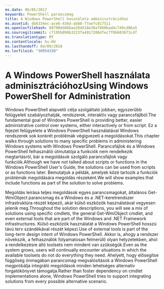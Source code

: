 ```yaml
---
ms.date: 06/05/2017
keywords: PowerShell parancsmag
title: A Windows PowerShell használata adminisztrációhoz
ms.assetid: db6334ec-ace6-436d-ab88-77aefc817511
ms.openlocfilehash: 69790ddd6bae26dd18e30af860bad4c749cd86a5
ms.sourcegitcommit: cf195b090b3223fa4917206dfec7f0b603873cdf
ms.translationtype: MT
ms.contentlocale: hu-HU
ms.lasthandoff: 04/09/2018
ms.locfileid: "30954330"
---
```

# <a name="using-windows-powershell-for-administration"></a><span data-ttu-id="162fa-103">A Windows PowerShell használata adminisztrációhoz</span><span class="sxs-lookup"><span data-stu-id="162fa-103">Using Windows PowerShell for Administration</span></span>
<span data-ttu-id="162fa-104">Windows PowerShell alapvető célja szolgáltató jobban, egyszerűbb felügyeleti szabályozhatják, rendszerek, interaktív vagy parancsfájlból.</span><span class="sxs-lookup"><span data-stu-id="162fa-104">The fundamental goal of Windows PowerShell is providing better, easier administrative control over systems, either interactively or from script.</span></span> <span data-ttu-id="162fa-105">Ez a fejezet felügyelete a Windows PowerShell használatával Windows rendszerek sok konkrét problémák végigvezeti a megoldásokat.</span><span class="sxs-lookup"><span data-stu-id="162fa-105">This chapter walks through solutions to many specific problems in administering Windows systems with Windows PowerShell.</span></span> <span data-ttu-id="162fa-106">Parancsfájlok és a Windows PowerShell felhasználói útmutatója a funkciók nem rendelkezik megtartásról, bár a megoldások szolgáló parancsfájlok vagy funkciók.</span><span class="sxs-lookup"><span data-stu-id="162fa-106">Although we have not talked about scripts or functions in the Windows PowerShell User's Guide, the solutions can be used from scripts or as functions later.</span></span> <span data-ttu-id="162fa-107">Bemutatjuk a példák, amelyek közé tartozik a funkciók problémák megoldására megoldás részeként.</span><span class="sxs-lookup"><span data-stu-id="162fa-107">We will show examples that include functions as part of the solution to solve problems.</span></span>

<span data-ttu-id="162fa-108">Megoldás leírása teljes megoldások egyes parancsmagokat, általános Get-WmiObject parancsmag és a Windows és a .NET-keretrendszer infrastruktúra részét képező, akár külső eszközök használatával vegyesen jelenik meg.</span><span class="sxs-lookup"><span data-stu-id="162fa-108">Throughout the solution descriptions, you will see a mix of solutions using specific cmdlets, the general Get-WmiObject cmdlet, and even external tools that are part of the Windows and .NET Framework infrastructures.</span></span> <span data-ttu-id="162fa-109">Külső eszközök használatát a Windows PowerShell hosszú távú terv szándékával részét képezi.</span><span class="sxs-lookup"><span data-stu-id="162fa-109">Use of external tools is part of the long-term design intent of Windows PowerShell.</span></span> <span data-ttu-id="162fa-110">Akkor is, ahogy a rendszer növekszik, a felhasználók folyamatosan felmerülő olyan helyzetekben, ahol a rendelkezésre álló toolsets nem mindent van szükségük.</span><span class="sxs-lookup"><span data-stu-id="162fa-110">Even as the system grows, users will continually encounter situations in which the available toolsets do not do everything they need.</span></span> <span data-ttu-id="162fa-111">Ahelyett, hogy elősegítse függőség önmagában parancsmag-megvalósítások a Windows PowerShell megpróbálja integráló megoldások minden lehetséges alternatív forgatókönyvet támogatja.</span><span class="sxs-lookup"><span data-stu-id="162fa-111">Rather than foster dependency on cmdlet implementations alone, Windows PowerShell tries to support integrating solutions from every possible alternative scenario.</span></span>